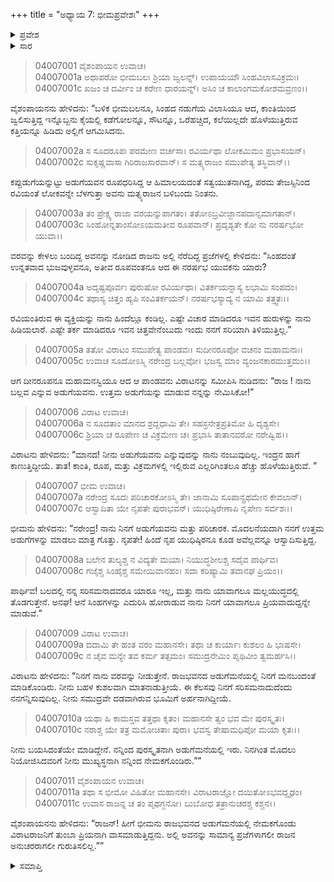 +++
title = "ಅಧ್ಯಾಯ 7: ಭೀಮಪ್ರವೇಶಃ"
+++

<details><summary>ಪ್ರವೇಶ</summary>


।।   ಓಂ ಓಂ ನಮೋ ನಾರಾಯಣಾಯ।।   ಶ್ರೀ ವೇದವ್ಯಾಸಾಯ ನಮಃ ।।

ಶ್ರೀ ಕೃಷ್ಣದ್ವೈಪಾಯನ ವೇದವ್ಯಾಸ ವಿರಚಿತ  

**ಶ್ರೀ ಮಹಾಭಾರತ**

**ವಿರಾಟ ಪರ್ವ**

**ವೈರಾಟ ಪರ್ವ**

**ಅಧ್ಯಾಯ 7**

</details>


<details><summary>ಸಾರ</summary>

ತನ್ನ ಆಸ್ಥಾನವನ್ನು ಪ್ರವೇಶಿಸಿದ ಭೀಮಸೇನನನ್ನು ಯಾರೆಂದು ರಾಜಾ ವಿರಾಟನು ತರ್ಕಿಸಿದುದು (1-4). ಭೀಮಸೇನ-ವಿರಾಟರ ಸಂಭಾಷಣೆ ಮತ್ತು ಭೀಮನು ಬಲ್ಲವನೆಂಬ ಹೆಸರಿನಲ್ಲಿ ವಿರಾಟನ ಅಡುಗೆಮನೆಯಲ್ಲಿ ಅಡುಗೆಯವನಾಗಿ ಸೇರಿಕೊಳ್ಳುವುದು (5-11).

</details>


> 04007001 ವೈಶಂಪಾಯನ ಉವಾಚ।  
04007001a ಅಥಾಪರೋ ಭೀಮಬಲಃ ಶ್ರಿಯಾ ಜ್ವಲನ್ನ್।
	ಉಪಾಯಯೌ ಸಿಂಹವಿಲಾಸವಿಕ್ರಮಃ।  
> 04007001c ಖಜಂ ಚ ದರ್ವೀಂ ಚ ಕರೇಣ ಧಾರಯನ್ನ್।
	ಅಸಿಂ ಚ ಕಾಲಾಂಗಮಕೋಶಮವ್ರಣಂ।।  

ವೈಶಂಪಾಯನನು ಹೇಳಿದನು: “ಬಳಿಕ ಭೀಮಬಲನೂ, ಸಿಂಹದ ನಡುಗೆಯ ವಿಲಾಸಿಯೂ ಆದ, ಕಾಂತಿಯಿಂದ ಜ್ವಲಿಸುತ್ತಿದ್ದ ಇನ್ನೊಬ್ಬನು ಕೈಯಲ್ಲಿ ಕಡೆಗೋಲನ್ನೂ, ಸೌಟನ್ನೂ, ಒರೆಹಚ್ಚಿದ, ಕಲೆಯಿಲ್ಲದೇ ಹೊಳೆಯುತ್ತಿರುವ ಕತ್ತಿಯನ್ನೂ ಹಿಡಿದು ಅಲ್ಲಿಗೆ ಆಗಮಿಸಿದನು.

> 04007002a ಸ ಸೂದರೂಪಃ ಪರಮೇಣ ವರ್ಚಸಾ।
	ರವಿರ್ಯಥಾ ಲೋಕಮಿಮಂ ಪ್ರಭಾಸಯನ್।  
> 04007002c ಸುಕೃಷ್ಣವಾಸಾ ಗಿರಿರಾಜಸಾರವಾನ್।
	ಸ ಮತ್ಸ್ಯರಾಜಂ ಸಮುಪೇತ್ಯ ತಸ್ಥಿವಾನ್।।  

ಕಪ್ಪುಡುಗೆಯನ್ನುಟ್ಟು ಅಡುಗೆಯವನ ರೂಪಧರಿಸಿದ್ದ ಆ ಹಿಮಾಲಯದಂತೆ ಸತ್ವಯುತನಾಗಿದ್ದ, ಪರಮ ತೇಜಸ್ಸಿನಿಂದ ರವಿಯಂತೆ ಲೋಕವನ್ನೇ ಬೆಳಗುತ್ತಾ ಅವನು ಮತ್ಸ್ಯರಾಜನ ಬಳಿಬಂದು ನಿಂತನು.

> 04007003a ತಂ ಪ್ರೇಕ್ಷ್ಯ ರಾಜಾ ವರಯನ್ನುಪಾಗತಂ।
	ತತೋಽಬ್ರವೀಜ್ಜಾನಪದಾನ್ಸಮಾಗತಾನ್।  
> 04007003c ಸಿಂಹೋನ್ನತಾಂಸೋಽಯಮತೀವ ರೂಪವಾನ್।
	ಪ್ರದೃಶ್ಯತೇ ಕೋ ನು ನರರ್ಷಭೋ ಯುವಾ।।  

ವರವನ್ನು ಕೇಳಲು ಬಂದಿದ್ದ ಅವನನ್ನು ನೋಡಿದ ರಾಜನು ಅಲ್ಲಿ ನೆರೆದಿದ್ದ ಪ್ರಜೆಗಳಲ್ಲಿ ಕೇಳಿದನು: “ಸಿಂಹದಂತೆ ಉನ್ನತವಾದ ಭುಜವುಳ್ಳವನೂ, ಅತೀವ ರೂಪವಂತನೂ ಆದ ಈ ನರರ್ಷಭ ಯುವಕನು ಯಾರು?

> 04007004a ಅದೃಷ್ಟಪೂರ್ವಃ ಪುರುಷೋ ರವಿರ್ಯಥಾ।
	ವಿತರ್ಕಯನ್ನಾಸ್ಯ ಲಭಾಮಿ ಸಂಪದಂ।  
> 04007004c ತಥಾಸ್ಯ ಚಿತ್ತಂ ಹ್ಯಪಿ ಸಂವಿತರ್ಕಯನ್।
	ನರರ್ಷಭಸ್ಯಾದ್ಯ ನ ಯಾಮಿ ತತ್ತ್ವತಃ।।  

ರವಿಯಂತಿರುವ ಈ ವ್ಯಕ್ತಿಯನ್ನು ನಾನು ಹಿಂದೆಲ್ಲೂ ಕಂಡಿಲ್ಲ. ಎಷ್ಟೇ ವಿಚಾರ ಮಾಡಿದರೂ ಇವನ ಹುರುಳನ್ನು ನಾನು ಹಿಡಿಯಲಾರೆ. ಎಷ್ಟೇ ತರ್ಕ ಮಾಡಿದರೂ ಇವನ ಚಿತ್ತವೇನೆಂಬುದು ಇಂದು ನನಗೆ ಸರಿಯಾಗಿ ತಿಳಿಯುತ್ತಿಲ್ಲ.”

> 04007005a ತತೋ ವಿರಾಟಂ ಸಮುಪೇತ್ಯ ಪಾಂಡವಃ।
	ಸುದೀನರೂಪೋ ವಚನಂ ಮಹಾಮನಾಃ।   
> 04007005c ಉವಾಚ ಸೂದೋಽಸ್ಮಿ ನರೇಂದ್ರ ಬಲ್ಲವೋ।
	ಭಜಸ್ವ ಮಾಂ ವ್ಯಂಜನಕಾರಮುತ್ತಮಂ।।   

ಆಗ ದೀನರೂಪನೂ ಮಹಾಮನಸ್ವಿಯೂ ಆದ ಆ ಪಾಂಡವನು ವಿರಾಟನನ್ನು ಸಮೀಪಿಸಿ ನುಡಿದನು: “ರಾಜ ! ನಾನು ಬಲ್ಲವ ಎನ್ನುವ ಅಡುಗೆಯವನು. ಉತ್ತಮ ಅಡುಗೆಯನ್ನು ಮಾಡುವ ನನ್ನನ್ನು ನೇಮಿಸಿಕೋ!”

> 04007006 ವಿರಾಟ ಉವಾಚ।  
04007006a ನ ಸೂದತಾಂ ಮಾನದ ಶ್ರದ್ದಧಾಮಿ ತೇ।
	ಸಹಸ್ರನೇತ್ರಪ್ರತಿಮೋ ಹಿ ದೃಶ್ಯಸೇ।  
> 04007006c ಶ್ರಿಯಾ ಚ ರೂಪೇಣ ಚ ವಿಕ್ರಮೇಣ ಚ।
	ಪ್ರಭಾಸಿ ತಾತಾನವರೋ ನರೇಷ್ವಿಹ।।  

ವಿರಾಟನು ಹೇಳಿದನು: “ಮಾನದ! ನೀನು ಅಡುಗೆಯವನು ಎನ್ನುವುದನ್ನು ನಾನು ನಂಬುವುದಿಲ್ಲ. ಇಂದ್ರನ ಹಾಗೆ ಕಾಣುತ್ತಿದ್ದೀಯೆ. ತಾತ! ಕಾಂತಿ, ರೂಪ, ಮತ್ತು ವಿಕ್ರಮಗಳಲ್ಲಿ ಇಲ್ಲಿರುವ ಎಲ್ಲರಿಗಿಂತಲೂ ಹೆಚ್ಚು ಹೊಳೆಯುತ್ತಿರುವೆ. ”

> 04007007 ಭೀಮ ಉವಾಚ।  
04007007a ನರೇಂದ್ರ ಸೂದಃ ಪರಿಚಾರಕೋಽಸ್ಮಿ ತೇ।
	ಜಾನಾಮಿ ಸೂಪಾನ್ಪ್ರಥಮೇನ ಕೇವಲಾನ್।  
> 04007007c ಆಸ್ವಾದಿತಾ ಯೇ ನೃಪತೇ ಪುರಾಭವನ್।
	ಯುಧಿಷ್ಠಿರೇಣಾಪಿ ನೃಪೇಣ ಸರ್ವಶಃ।।  

ಭೀಮನು ಹೇಳಿದನು: “ನರೇಂದ್ರ! ನಾನು ನಿನಗೆ ಅಡುಗೆಯವನು ಮತ್ತು ಪರಿಚಾರಕ. ಮೊದಲನೆಯದಾಗಿ ನನಗೆ ಉತ್ತಮ ಅಡುಗೆಗಳನ್ನು ಮಾಡಲು ಮಾತ್ರ ಗೊತ್ತು. ನೃಪತೇ! ಹಿಂದೆ ನೃಪ ಯುಧಿಷ್ಠಿರನೂ ಕೂಡ ಅವೆಲ್ಲವನ್ನೂ ಆಸ್ವಾದಿಸುತ್ತಿದ್ದ.

> 04007008a ಬಲೇನ ತುಲ್ಯಶ್ಚ ನ ವಿದ್ಯತೇ ಮಯಾ।
	ನಿಯುದ್ಧಶೀಲಶ್ಚ ಸದೈವ ಪಾರ್ಥಿವ।  
> 04007008c ಗಜೈಶ್ಚ ಸಿಂಹೈಶ್ಚ ಸಮೇಯಿವಾನಹಂ।
	ಸದಾ ಕರಿಷ್ಯಾಮಿ ತವಾನಘ ಪ್ರಿಯಂ।।  

ಪಾರ್ಥಿವ! ಬಲದಲ್ಲಿ ನನ್ನ ಸರಿಸಮನಾದವರೂ ಯಾರೂ ಇಲ್ಲ, ಮತ್ತು ನಾನು ಯಾವಾಗಲೂ ಮಲ್ಲಯುದ್ಧದಲ್ಲಿ ತೊಡಗುತ್ತೇನೆ. ಅನಘ! ಆನೆ ಸಿಂಹಗಳನ್ನು ಎದುರಿಸಿ ಹೋರಾಡುವ ನಾನು ನಿನಗೆ ಯಾವಾಗಲೂ ಪ್ರಿಯವಾದುದ್ದನ್ನೇ ಮಾಡುವೆ.”

> 04007009 ವಿರಾಟ ಉವಾಚ।  
04007009a ದದಾಮಿ ತೇ ಹಂತ ವರಂ ಮಹಾನಸೇ।
	ತಥಾ ಚ ಕುರ್ಯಾಃ ಕುಶಲಂ ಹಿ ಭಾಷಸೇ।  
> 04007009c ನ ಚೈವ ಮನ್ಯೇ ತವ ಕರ್ಮ ತತ್ಸಮಂ।
	ಸಮುದ್ರನೇಮಿಂ ಪೃಥಿವೀಂ ತ್ವಮರ್ಹಸಿ।।   

ವಿರಾಟನು ಹೇಳಿದನು: “ನಿನಗೆ ನಾನು ವರವನ್ನು ನೀಡುತ್ತೇನೆ. ರಾಜಭವನದ ಅಡುಗೆಮನೆಯಲ್ಲಿ ನಿನಗೆ ಮನಬಂದಂತೆ ಮಾಡಿಕೊಂಡಿರು. ನೀನು ಬಹಳ ಕುಶಲವಾಗಿ ಮಾತನಾಡುತ್ತೀಯೆ. ಈ ಕೆಲಸವು ನಿನಗೆ ಸರಿಸಮನಾದುದೆಂದು ನನಗನ್ನಿಸುವುದಿಲ್ಲ. ನೀನು ಸಮುದ್ರವೇ ದಡವಾಗಿರುವ ಭೂಮಿಗೆ ಅರ್ಹನಾಗಿದ್ದೀಯೆ.

> 04007010a ಯಥಾ ಹಿ ಕಾಮಸ್ತವ ತತ್ತಥಾ ಕೃತಂ।
	ಮಹಾನಸೇ ತ್ವಂ ಭವ ಮೇ ಪುರಸ್ಕೃತಃ।  
> 04007010c ನರಾಶ್ಚ ಯೇ ತತ್ರ ಮಮೋಚಿತಾಃ ಪುರಾ।
	ಭವಸ್ವ ತೇಷಾಮಧಿಪೋ ಮಯಾ ಕೃತಃ।।  

ನೀನು ಬಯಸಿದಂತೆಯೇ ಮಾಡಿದ್ದೇನೆ. ನನ್ನಿಂದ ಪುರಸ್ಕೃತನಾಗಿ ಅಡುಗೆಮನೆಯಲ್ಲಿ ಇರು. ನಿನಗಿಂತ ಮೊದಲು ನಿಯೋಜಿಸಿದವರಿಗೆ ನೀನು ಮುಖ್ಯಸ್ಥನಾಗಿ ನನ್ನಿಂದ ನೇಮಕಗೊಂಡಿರು.””

> 04007011 ವೈಶಂಪಾಯನ ಉವಾಚ।  
04007011a ತಥಾ ಸ ಭೀಮೋ ವಿಹಿತೋ ಮಹಾನಸೇ।
	ವಿರಾಟರಾಜ್ಞೋ ದಯಿತೋಽಭವದ್ದೃಢಂ।  
> 04007011c ಉವಾಸ ರಾಜನ್ನ ಚ ತಂ ಪೃಥಗ್ಜನೋ।
	ಬುಬೋಧ ತತ್ರಾನುಚರಶ್ಚ ಕಶ್ಚನ।।  

ವೈಶಂಪಾಯನನು ಹೇಳಿದನು: “ರಾಜನ್! ಹೀಗೆ ಭೀಮನು ರಾಜಭವನದ ಅಡುಗೆಮನೆಯಲ್ಲಿ ನೇಮಕಗೊಂಡು ವಿರಾಟರಾಜನಿಗೆ ತುಂಬಾ ಪ್ರಿಯನಾಗಿ ವಾಸಮಾಡುತ್ತಿದ್ದನು. ಅಲ್ಲಿ ಅವನನ್ನು ಸಾಮಾನ್ಯ ಪ್ರಜೆಗಳಾಗಲೀ ರಾಜನ ಅನುಚರರಾಗಲೀ ಗುರುತಿಸಲಿಲ್ಲ.””


<details><summary>ಸಮಾಪ್ತಿ</summary>


ಇತಿ ಶ್ರೀಮಹಾಭಾರತೇ ವಿರಾಟಪರ್ವಣಿ ವೈರಾಟಪರ್ವಣಿ ಪುರಪ್ರವೇಶೇ ಭೀಮಪ್ರವೇಶೋ ನಾಮ ಸಪ್ತಮೋಽಧ್ಯಾಯಃ।।  
ಇದು ಶ್ರೀ ಮಹಾಭಾರತದ ವಿರಾಟಪರ್ವದಲ್ಲಿ ವೈರಾಟಪರ್ವದಲ್ಲಿ ಪುರಪ್ರವೇಶದಲ್ಲಿ ಭೀಮಪ್ರವೇಶವೆನ್ನುವ ಏಳನೆಯ ಅಧ್ಯಾಯವು.

</details>
